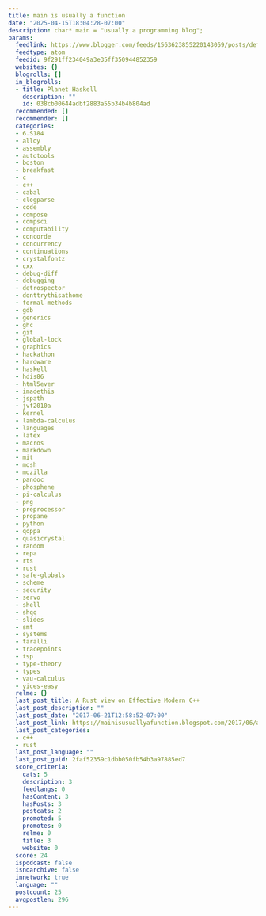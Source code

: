 ```yaml
---
title: main is usually a function
date: "2025-04-15T18:04:28-07:00"
description: char* main = "usually a programming blog";
params:
  feedlink: https://www.blogger.com/feeds/1563623855220143059/posts/default
  feedtype: atom
  feedid: 9f291ff234049a3e35ff350944852359
  websites: {}
  blogrolls: []
  in_blogrolls:
  - title: Planet Haskell
    description: ""
    id: 038cb00644adbf2883a55b34b4b804ad
  recommended: []
  recommender: []
  categories:
  - 6.S184
  - alloy
  - assembly
  - autotools
  - boston
  - breakfast
  - c
  - c++
  - cabal
  - clogparse
  - code
  - compose
  - compsci
  - computability
  - concorde
  - concurrency
  - continuations
  - crystalfontz
  - cxx
  - debug-diff
  - debugging
  - detrospector
  - donttrythisathome
  - formal-methods
  - gdb
  - generics
  - ghc
  - git
  - global-lock
  - graphics
  - hackathon
  - hardware
  - haskell
  - hdis86
  - html5ever
  - imadethis
  - jspath
  - jvf2010a
  - kernel
  - lambda-calculus
  - languages
  - latex
  - macros
  - markdown
  - mit
  - mosh
  - mozilla
  - pandoc
  - phosphene
  - pi-calculus
  - png
  - preprocessor
  - propane
  - python
  - qoppa
  - quasicrystal
  - random
  - repa
  - rts
  - rust
  - safe-globals
  - scheme
  - security
  - servo
  - shell
  - shqq
  - slides
  - smt
  - systems
  - taralli
  - tracepoints
  - tsp
  - type-theory
  - types
  - vau-calculus
  - yices-easy
  relme: {}
  last_post_title: A Rust view on Effective Modern C++
  last_post_description: ""
  last_post_date: "2017-06-21T12:58:52-07:00"
  last_post_link: https://mainisusuallyafunction.blogspot.com/2017/06/a-rust-view-on-effective-modern-c.html
  last_post_categories:
  - c++
  - rust
  last_post_language: ""
  last_post_guid: 2faf52359c1dbb050fb54b3a97885ed7
  score_criteria:
    cats: 5
    description: 3
    feedlangs: 0
    hasContent: 3
    hasPosts: 3
    postcats: 2
    promoted: 5
    promotes: 0
    relme: 0
    title: 3
    website: 0
  score: 24
  ispodcast: false
  isnoarchive: false
  innetwork: true
  language: ""
  postcount: 25
  avgpostlen: 296
---
```

